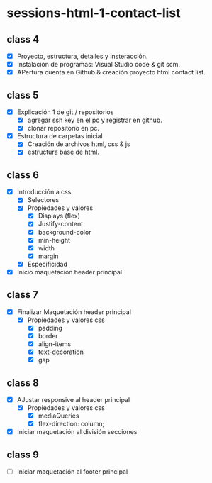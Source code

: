 # sessions-html-1-contact-list

## class 4
- [x] Proyecto, estructura, detalles y insteracción.
- [x] Instalación de programas: Visual Studio code & git scm.
- [x] APertura cuenta en Github & creación proyecto html contact list.

## class 5
- [x] Explicación 1 de git / repositorios
    - [x] agregar ssh key en el pc y registrar en github.
    - [x] clonar repositorio en pc.
- [x] Estructura de carpetas inicial
    - [x] Creación de archivos html, css & js
    - [x] estructura base de html.

## class 6
- [x] Introducción a css
    - [x] Selectores
    - [x] Propiedades y valores
        - [x] Displays (flex)
        - [x] Justify-content
        - [x] background-color
        - [x] min-height
        - [x] width
        - [x] margin
    - [x] Especificidad
- [x] Inicio maquetación header principal

## class 7
- [x] Finalizar Maquetación header principal
    - [x] Propiedades y valores css
        - [x] padding
        - [X] border
        - [X] align-items
        - [x] text-decoration
        - [x] gap

## class 8
- [x] AJustar responsive al header principal
    - [x] Propiedades y valores css
        - [x] mediaQueries
        - [x] flex-direction: column;
- [x] Iniciar maquetación al división secciones

## class 9
- [ ] Iniciar maquetación al footer principal